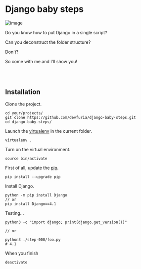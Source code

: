 # Django baby steps

![image](https://user-images.githubusercontent.com/1257048/203446738-7c15fb76-5edf-4853-bb6d-bf0d3795bc46.png)

Do you know how to put Django in a single script?

Can you deconstruct the folder structure?

Don't?

So come with me and I'll show you!

<br/><br/>

## Installation

Clone the project.

    cd your/projects/
    git clone https://github.com/devfuria/django-baby-steps.git
    cd django-baby-steps/

Launch the [virtualenv](http://www.devfuria.com.br/linux/cookbook/virtualenv/) in the current folder.

    virtualenv .

Turn on the virtual environment.

    source bin/activate

First of all, update the [pip](http://www.devfuria.com.br/linux/cookbook/pip/).

    pip install --upgrade pip

Install Django.

    python -m pip install Django
    // or
    pip install Django==4.1

Testing...

    python3 -c "import django; print(django.get_version())"

    // or

    python3 ./step-000/foo.py
    # 4.1

When you finish

    deactivate